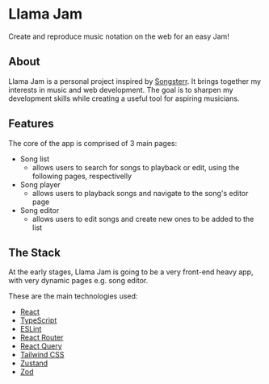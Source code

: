 # Llama Jam
Create and reproduce music notation on the web for an easy Jam!

## About
Llama Jam is a personal project inspired by [Songsterr](https://www.songsterr.com/). It brings together my interests in music and web development. The goal is to sharpen my development skills while creating a useful tool for aspiring musicians.

## Features
The core of the app is comprised of 3 main pages:
- Song list
    - allows users to search for songs to playback or edit, using the following pages, respectivelly
- Song player
    - allows users to playback songs and navigate to the song's editor page
- Song editor
    - allows users to edit songs and create new ones to be added to the list


## The Stack
At the early stages, Llama Jam is going to be a very front-end heavy app, with very dynamic pages e.g. song editor.

These are the main technologies used:
- [React](https://reactjs.org/)
- [TypeScript](https://www.typescriptlang.org/)
- [ESLint](https://eslint.org/)
- [React Router](https://reactrouter.com/home)
- [React Query](https://tanstack.com/query/latest/docs/framework/react/overview)
- [Tailwind CSS](https://tailwindcss.com/)
- [Zustand](https://github.com/pmndrs/zustand)
- [Zod](https://zod.dev/)